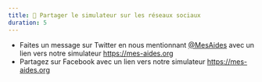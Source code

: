 ```yaml
---
title: 📣 Partager le simulateur sur les réseaux sociaux
duration: 5
---
```


* Faites un message sur Twitter en nous mentionnant [@MesAides](https://twitter.com/MesAides) avec un lien vers notre simulateur https://mes-aides.org
* Partagez sur Facebook avec un lien vers notre simulateur https://mes-aides.org
